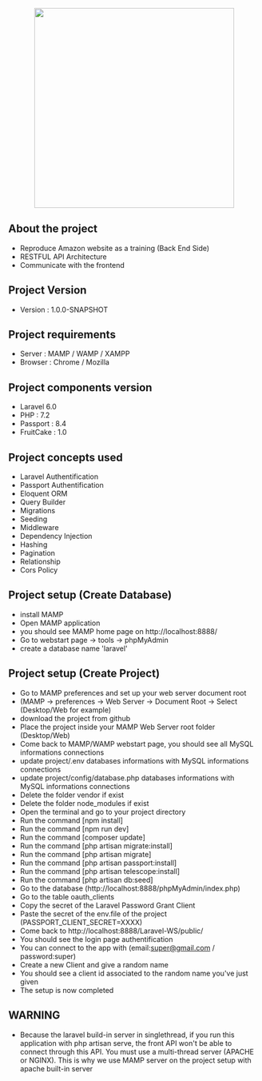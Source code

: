 <p align="center"><img src="https://res.cloudinary.com/dtfbvvkyp/image/upload/v1566331377/laravel-logolockup-cmyk-red.svg" width="400"></p>

## About the project

- Reproduce Amazon website as a training (Back End Side)
- RESTFUL API Architecture
- Communicate with the frontend


## Project Version

- Version : 1.0.0-SNAPSHOT


## Project requirements

- Server : MAMP / WAMP / XAMPP
- Browser : Chrome / Mozilla

## Project components version

- Laravel 6.0
- PHP : 7.2
- Passport : 8.4
- FruitCake : 1.0


## Project concepts used
- Laravel Authentification 
- Passport Authentification
- Eloquent ORM
- Query Builder
- Migrations
- Seeding
- Middleware
- Dependency Injection
- Hashing
- Pagination
- Relationship
- Cors Policy

## Project setup (Create Database)

- install MAMP
- Open MAMP application
- you should see MAMP home page on http://localhost:8888/
- Go to webstart page -> tools -> phpMyAdmin
- create a database name 'laravel'



## Project setup (Create Project)

- Go to MAMP preferences and set up your web server document root
- (MAMP -> preferences -> Web Server -> Document Root -> Select (Desktop/Web for example)
- download the project from github
- Place the project inside your MAMP Web Server  root folder (Desktop/Web)
- Come back to MAMP/WAMP webstart page, you should see all MySQL informations connections 
- update project/.env databases informations with MySQL informations connections
- update project/config/database.php databases informations with MySQL informations connections
- Delete the folder vendor if exist
- Delete the folder node_modules if exist
- Open the terminal and go to your project directory
- Run the command [npm install]
- Run the command [npm run dev]
- Run the command [composer update]
- Run the command [php artisan migrate:install]
- Run the command [php artisan migrate]
- Run the command [php artisan passport:install]
- Run the command [php artisan telescope:install]
- Run the command [php artisan db:seed]
- Go to the database (http://localhost:8888/phpMyAdmin/index.php)
- Go to the table oauth_clients
- Copy the secret of the Laravel Password Grant Client
- Paste the secret of the env.file of the project (PASSPORT_CLIENT_SECRET=XXXX)
- Come back to http://localhost:8888/Laravel-WS/public/
- You should see the login page authentification
- You can connect to the app with (email:super@gmail.com / password:super)
- Create a new Client and give a random name
- You should see a client id associated to the random name you've just given
- The setup is now completed


## WARNING

- Because the laravel build-in server in singlethread, if you run this application with php artisan serve, the front API won't be able to connect through this API. You must use a multi-thread server (APACHE or NGINX). This is why we use MAMP server on the project setup with apache built-in server


